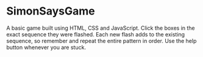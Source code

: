 # SimonSaysGame
A basic game built using HTML, CSS and JavaScript.
Click the boxes in the exact sequence they were flashed. Each new flash adds to the existing sequence, so remember and repeat the entire pattern in order.
Use the help button whenever you are stuck.
